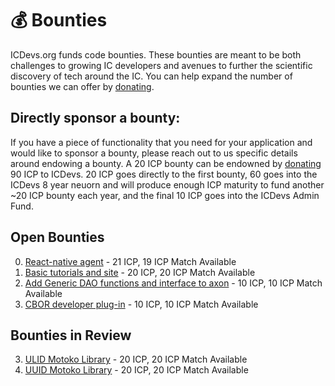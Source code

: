 # 💰 Bounties

ICDevs.org funds code bounties. These bounties are meant to be both challenges to growing IC developers and avenues to further the scientific discovery of tech around the IC. You can help expand the number of bounties we can offer by [donating](/donations.html).

## Directly sponsor a bounty:

If you have a piece of functionality that you need for your application and would like to sponsor a bounty, please reach out to us specific details around endowing a bounty.  A 20 ICP bounty can be endowned by [donating](https://icdevs.org/donations.html) 90 ICP to ICDevs.  20 ICP goes directly to the first bounty, 60 goes into the ICDevs 8 year neuorn and will produce enough ICP maturity to fund another ~20 ICP bounty each year, and the final 10 ICP goes into the ICDevs Admin Fund.

## Open Bounties

0. [React-native agent](https://icdevs.org/bounties/2021/10/16/react-native-agent-bounty.html) - 21 ICP, 19 ICP Match Available
1. [Basic tutorials and site](https://icdevs.org/bounties/2021/10/25/speed-run-the-ic-bounty.html) - 20 ICP, 20 ICP Match Available
2. [Add Generic DAO functions and interface to axon](https://icdevs.org/bounties/2021/11/01/generic-dao-fork-axon-copy.html) - 10 ICP, 10 ICP Match Available
5. [CBOR developer plug-in](https://icdevs.org/bounties/2021/11/23/CBOR-plug-in.html) - 10 ICP, 10 ICP Match Available

## Bounties in Review

3. [ULID Motoko Library](https://icdevs.org/bounties/2021/11/08/ULID-motoko-library.html) - 20 ICP, 20 ICP Match Available
4. [UUID Motoko Library](https://icdevs.org/bounties/2021/11/17/UUID-motoko-library.html) - 20 ICP, 20 ICP Match Available